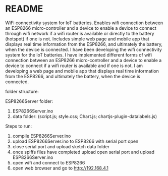 # README #

WiFi connectivity system for IoT batteries. 
Enables wifi connection between an ESP8266 micro-controller and a device to enable a device to connect through wifi network if a wifi router is available or directly to the battery (hotspot) if one is not. Includes simple web page and mobile app that displays real time information from the ESP8266, and ultimately the battery, when the device is connected. I have been developing the wifi connectivity system for the IoT batteries. I have implemented different forms of wifi connection between an ESP8266 micro-controller and a device to enable a device to connect if a wifi router is available and if one is not. I am developing a web page and mobile app that displays real time information from the ESP8266, and ultimately the battery, when the device is connected. 


folder structure: 

ESP8266Server folder: 
1. ESP8266Server.ino 
2. data folder: (script.js; style.css; Chart.js; chartjs-plugin-datalabels.js)

Steps to run:
1. compile ESP8266Server.ino 
2. upload ESP8266Server.ino to ESP8266 with serial port open 
3. close serial port and upload sketch data folder 
4. once spiffs files have completed upload open serial port and upload ESP8266Server.ino 
5. open wifi and connect to ESP8266 
6. open web browser and go to http://192.168.4.1